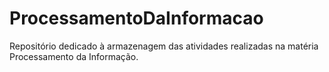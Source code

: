 # ProcessamentoDaInformacao
Repositório dedicado à armazenagem das atividades realizadas na matéria Processamento da Informação.
